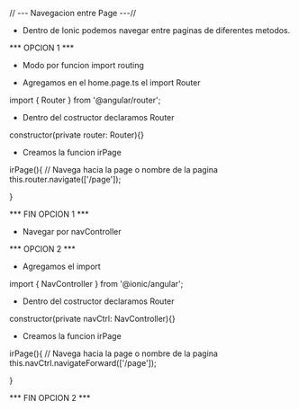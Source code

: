 // --- Navegacion entre Page ---//

* Dentro de Ionic podemos navegar entre paginas de diferentes metodos.

*** OPCION 1 ***

* Modo por funcion import routing

* Agregamos en el home.page.ts el import Router

import { Router } from '@angular/router';

* Dentro del costructor declaramos Router

 constructor(private router: Router){}

 * Creamos la funcion irPage

 irPage(){
// Navega hacia la page  o nombre de la pagina 
 this.router.navigate(['/page']);

 }

 *** FIN OPCION 1 ***

* Navegar por navController

*** OPCION 2 ***

* Agregamos el import

import { NavController } from '@ionic/angular';

* Dentro del costructor declaramos Router

 constructor(private navCtrl: NavController){}

* Creamos la funcion irPage

 irPage(){
// Navega hacia la page  o nombre de la pagina 
 this.navCtrl.navigateForward(['/page']);
 
 }

 *** FIN OPCION 2 ***
